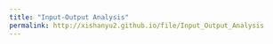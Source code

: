 ```yaml
---
title: "Input-Output Analysis"
permalink: http://xishanyu2.github.io/file/Input_Output_Analysis
---
```

